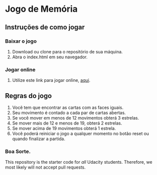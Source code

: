 # Jogo de Memória

## Instruções de como jogar

### Baixar o jogo
1. Download ou clone para o repositório de sua máquina.
2. Abra o index.html em seu navegador.
### Jogar online
1. Utilize este link para jogar online, [aqui](https://fabianomtlopes.github.io/jogoMemoria/).

## Regras do jogo

1. Você tem que encontrar as cartas com as faces iguais.
2. Seu movimento é contado a cada par de cartas abertas.
3. Se você mover em menos de 12 movimentos obterá 3 estrelas.
4. Se mover mais de 12 e menos de 19, obterá 2 estrelas.
5. Se mover acima de 19 movimentos obterá 1 estrela.
6. Você poderá reiniciar o jogo a qualquer momento no botão reset ou quando finalizar a partida.

### Boa Sorte.
This repository is the starter code for _all_ Udacity students. Therefore, we most likely will not accept pull requests.


